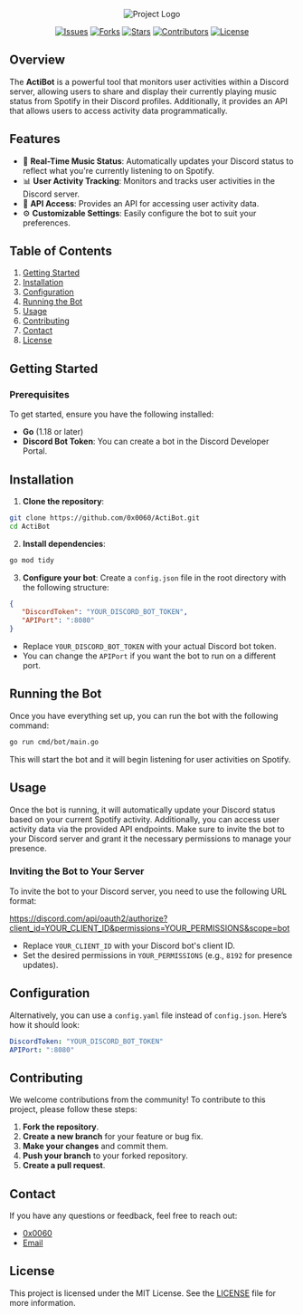 
<p align="center">
  <img src="https://media.discordapp.net/attachments/1286080870960070730/1302438211817046017/zen_2fTH7hXges.png?ex=67281d9b&is=6726cc1b&hm=f00bd01d1bb576bce80412e0d27a8b003b61f7e68a16f8c6d38cb384bd4e6347&=&width=740&height=357" alt="Project Logo" />
</p>

<p align="center">
  <a href="https://github.com/0x0060/ActiBot/issues"><img src="https://img.shields.io/github/issues/0x0060/ActiBot.svg?style=flat-square" alt="Issues" /></a>
  <a href="https://github.com/0x0060/ActiBot/network/members"><img src="https://img.shields.io/github/forks/0x0060/ActiBot.svg?style=flat-square" alt="Forks" /></a>
  <a href="https://github.com/0x0060/ActiBot/stargazers"><img src="https://img.shields.io/github/stars/0x0060/ActiBot.svg?style=flat-square" alt="Stars" /></a>
  <a href="https://github.com/0x0060/ActiBot/graphs/contributors"><img src="https://img.shields.io/github/contributors/0x0060/ActiBot.svg?style=flat-square" alt="Contributors" /></a>
  <a href="https://github.com/0x0060/ActiBot/blob/main/LICENSE"><img src="https://img.shields.io/github/license/0x0060/ActiBot.svg?style=flat-square" alt="License" /></a>
</p>

## Overview

The **ActiBot** is a powerful tool that monitors user activities within a Discord server, allowing users to share and display their currently playing music status from Spotify in their Discord profiles. Additionally, it provides an API that allows users to access activity data programmatically.

## Features

- 🎵 **Real-Time Music Status**: Automatically updates your Discord status to reflect what you're currently listening to on Spotify.
- 📊 **User Activity Tracking**: Monitors and tracks user activities in the Discord server.
- 📡 **API Access**: Provides an API for accessing user activity data.
- ⚙️ **Customizable Settings**: Easily configure the bot to suit your preferences.

## Table of Contents

1. [Getting Started](#getting-started)
2. [Installation](#installation)
3. [Configuration](#configuration)
4. [Running the Bot](#running-the-bot)
5. [Usage](#usage)
6. [Contributing](#contributing)
7. [Contact](#contact)
8. [License](#license)



## Getting Started

### Prerequisites

To get started, ensure you have the following installed:

- **Go** (1.18 or later)
- **Discord Bot Token**: You can create a bot in the Discord Developer Portal.


## Installation

1. **Clone the repository**:
```bash
git clone https://github.com/0x0060/ActiBot.git
cd ActiBot
```

2. **Install dependencies**:
```bash
go mod tidy
```

3. **Configure your bot**:
   Create a `config.json` file in the root directory with the following structure:

```json
{
   "DiscordToken": "YOUR_DISCORD_BOT_TOKEN",
   "APIPort": ":8080"
}
```

   - Replace `YOUR_DISCORD_BOT_TOKEN` with your actual Discord bot token.
   - You can change the `APIPort` if you want the bot to run on a different port.
  

## Running the Bot

Once you have everything set up, you can run the bot with the following command:

```bash
go run cmd/bot/main.go
```

This will start the bot and it will begin listening for user activities on Spotify.


## Usage

Once the bot is running, it will automatically update your Discord status based on your current Spotify activity. Additionally, you can access user activity data via the provided API endpoints. Make sure to invite the bot to your Discord server and grant it the necessary permissions to manage your presence.

### Inviting the Bot to Your Server

To invite the bot to your Discord server, you need to use the following URL format:

https://discord.com/api/oauth2/authorize?client_id=YOUR_CLIENT_ID&permissions=YOUR_PERMISSIONS&scope=bot


- Replace `YOUR_CLIENT_ID` with your Discord bot's client ID.
- Set the desired permissions in `YOUR_PERMISSIONS` (e.g., `8192` for presence updates).


## Configuration

Alternatively, you can use a `config.yaml` file instead of `config.json`. Here’s how it should look:

```yaml
DiscordToken: "YOUR_DISCORD_BOT_TOKEN"
APIPort: ":8080"
```


## Contributing

We welcome contributions from the community! To contribute to this project, please follow these steps:

1. **Fork the repository**.
2. **Create a new branch** for your feature or bug fix.
3. **Make your changes** and commit them.
4. **Push your branch** to your forked repository.
5. **Create a pull request**.


## Contact

If you have any questions or feedback, feel free to reach out:

- [0x0060](https://0x0060.dev)
- [Email](mailto:ren@0x0060.dev)


## License

This project is licensed under the MIT License. See the [LICENSE](https://github.com/0x0060/ActiBot/blob/main/LICENSE) file for more information.

